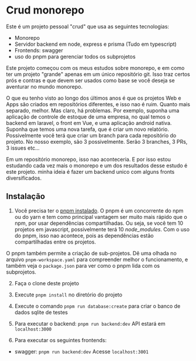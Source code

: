 # Crud monorepo

Este é um projeto pessoal "crud" que usa as seguintes tecnologias:

- Monorepo
- Servidor backend em node, express e prisma (Tudo em typescript)
- Frontends: swagger
- uso do pnpm para gerenciar todos os subprojetos

Este projeto começou com os meus estudos sobre monorepo, e em como ter um projeto "grande" apenas em um único repositório git. Isso traz certos prós e contras e que devem ser usados como base se você deseja se aventurar no mundo monorepo.

O que eu tenho visto ao longo dos últimos anos é que os projetos Web e Apps são criados em repositórios diferentes, e isso nao é ruim. Quanto mais separado, melhor. Mas claro, há problemas. Por exemplo, suponha uma aplicação de controle de estoque de uma empresa, no qual temos o backend em laravel, o front em Vue, e uma aplicação android nativa. Suponha que temos uma nova tarefa, que é criar um novo relatório. Possivelmente você terá que criar um branch para cada repositório do projeto. No nosso exemplo, são 3 possivelmente. Serão 3 branches, 3 PRs, 3 issues etc...

Em um repositório monorepo, isso nao aconteceria. E por isso estou estudando cada vez mais o monorepo e um dos resultados desse estudo é este projeto. minha ideia é fazer um backend unico com alguns fronts diversificados.

## Instalação

1. Você precisa ter o [pnpm instalado](https://pnpm.io/pt/installation). O pnpm é um concorrente do npm ou do yarn e tem como principal vantagem ser muito mais rápido que o npm, por usar dependências compartilhadas. Ou seja, se você tem 10 projetos em javascript, possivelmente terá 10 _node_modules_. Com o uso do pnpm, isso nao acontece, pois as dependências estão compartilhadas entre os projetos.

O pnpm também permite a criação de sub-projetos. Dê uma olhada no arquivo `pnpm-workspace.yaml` para compreender melhor o funcionamento, e também veja o `package.json` para ver como o pnpm lida com os subprojetos.

2. Faça o clone deste projeto

3. Execute `pnpm install` no diretório do projeto

4. Execute o comando `pnpm run database:create` para criar o banco de dados sqlite de testes

5. Para executar o backend: `pnpm run backend:dev` API estará em `localhost:3000`

6. Para executar os seguintes frontends:

- swagger: `pnpm run backend:dev` Acesse `localhost:3001`
